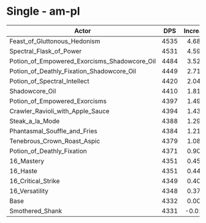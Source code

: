 # Single - am-pl
| Actor | DPS | Increase |
|---|:---:|:---:|
|Feast_of_Gluttonous_Hedonism|4535|4.68%|
|Spectral_Flask_of_Power|4531|4.59%|
|Potion_of_Empowered_Exorcisms_Shadowcore_Oil|4484|3.52%|
|Potion_of_Deathly_Fixation_Shadowcore_Oil|4449|2.71%|
|Potion_of_Spectral_Intellect|4420|2.04%|
|Shadowcore_Oil|4410|1.81%|
|Potion_of_Empowered_Exorcisms|4397|1.49%|
|Crawler_Ravioli_with_Apple_Sauce|4394|1.43%|
|Steak_a_la_Mode|4388|1.29%|
|Phantasmal_Souffle_and_Fries|4384|1.21%|
|Tenebrous_Crown_Roast_Aspic|4379|1.08%|
|Potion_of_Deathly_Fixation|4371|0.90%|
|16_Mastery|4351|0.45%|
|16_Haste|4351|0.44%|
|16_Critical_Strike|4349|0.40%|
|16_Versatility|4348|0.37%|
|Base|4332|0.00%|
|Smothered_Shank|4331|-0.01%|
